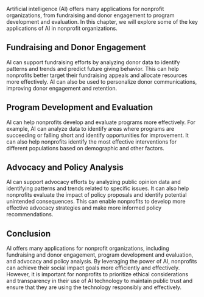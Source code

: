 

Artificial intelligence (AI) offers many applications for nonprofit organizations, from fundraising and donor engagement to program development and evaluation. In this chapter, we will explore some of the key applications of AI in nonprofit organizations.

Fundraising and Donor Engagement
--------------------------------

AI can support fundraising efforts by analyzing donor data to identify patterns and trends and predict future giving behavior. This can help nonprofits better target their fundraising appeals and allocate resources more effectively. AI can also be used to personalize donor communications, improving donor engagement and retention.

Program Development and Evaluation
----------------------------------

AI can help nonprofits develop and evaluate programs more effectively. For example, AI can analyze data to identify areas where programs are succeeding or falling short and identify opportunities for improvement. It can also help nonprofits identify the most effective interventions for different populations based on demographic and other factors.

Advocacy and Policy Analysis
----------------------------

AI can support advocacy efforts by analyzing public opinion data and identifying patterns and trends related to specific issues. It can also help nonprofits evaluate the impact of policy proposals and identify potential unintended consequences. This can enable nonprofits to develop more effective advocacy strategies and make more informed policy recommendations.

Conclusion
----------

AI offers many applications for nonprofit organizations, including fundraising and donor engagement, program development and evaluation, and advocacy and policy analysis. By leveraging the power of AI, nonprofits can achieve their social impact goals more efficiently and effectively. However, it is important for nonprofits to prioritize ethical considerations and transparency in their use of AI technology to maintain public trust and ensure that they are using the technology responsibly and effectively.
